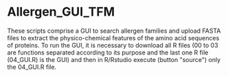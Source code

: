 # Allergen_GUI_TFM

These scripts comprise a GUI to search allergen families and upload FASTA files to extract the physico-chemical features of the amino acid sequences of proteins. To run the GUI, it is necessary to download all R files (00 to 03 are functions separated according to its purpose and the last one R file (04_GUI.R) is the GUI) and then in R/Rstudio execute (button "source") only the 04_GUI.R file.
